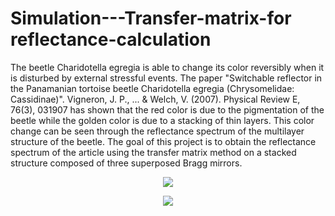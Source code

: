 # Simulation---Transfer-matrix-for reflectance-calculation

The beetle Charidotella egregia is able to change its color reversibly when it is disturbed by external stressful events. The paper "Switchable reflector in the Panamanian tortoise beetle Charidotella egregia (Chrysomelidae: Cassidinae)". Vigneron, J. P., ... & Welch, V. (2007). Physical Review E, 76(3), 031907 has shown that the red color is due to the pigmentation of the beetle while the golden color is due to a stacking of thin layers. This color change can be seen through the reflectance spectrum of the multilayer structure of the beetle. The goal of this project is to obtain the reflectance spectrum of the article using the transfer matrix method on a stacked structure composed of three superposed Bragg mirrors.





<p align="center">
<img src="https://github.com/gipi333/Information-Visualization/blob/main/Reflectance_program.png">
</p>

<p align="center">
<img src="https://github.com/gipi333/Information-Visualization/blob/main/Reflectance_article.png">
</p>


